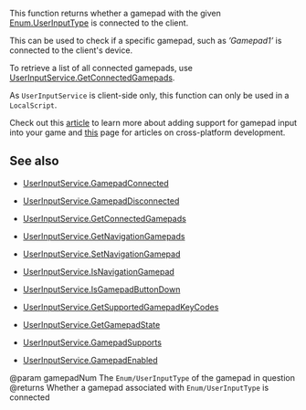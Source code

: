 This function returns whether a gamepad with the given [Enum.UserInputType](https://developer.roblox.com/search#stq=UserInputType)  is connected to the client.

This can be used to check if a specific gamepad, such as *’Gamepad1’* is connected to the client's device.

To retrieve a list of all connected gamepads, use [UserInputService.GetConnectedGamepads](https://developer.roblox.com/api-reference/function/UserInputService/GetConnectedGamepads).

As `UserInputService` is client-side only, this function can only be used in a `LocalScript`.

Check out this [article][2] to learn more about adding support for gamepad input into your game and [this][1] page for articles on cross-platform development.

## See also

 - [UserInputService.GamepadConnected](https://developer.roblox.com/api-reference/event/UserInputService/GamepadConnected)

 - [UserInputService.GamepadDisconnected](https://developer.roblox.com/api-reference/event/UserInputService/GamepadDisconnected)

 - [UserInputService.GetConnectedGamepads](https://developer.roblox.com/api-reference/function/UserInputService/GetConnectedGamepads)

 - [UserInputService.GetNavigationGamepads](https://developer.roblox.com/api-reference/function/UserInputService/GetNavigationGamepads)

 - [UserInputService.SetNavigationGamepad](https://developer.roblox.com/api-reference/function/UserInputService/SetNavigationGamepad)

 - [UserInputService.IsNavigationGamepad](https://developer.roblox.com/api-reference/function/UserInputService/IsNavigationGamepad)

 - [UserInputService.IsGamepadButtonDown](https://developer.roblox.com/api-reference/function/UserInputService/IsGamepadButtonDown)

 - [UserInputService.GetSupportedGamepadKeyCodes](https://developer.roblox.com/api-reference/function/UserInputService/GetSupportedGamepadKeyCodes)

 - [UserInputService.GetGamepadState](https://developer.roblox.com/api-reference/function/UserInputService/GetGamepadState)

 - [UserInputService.GamepadSupports](https://developer.roblox.com/api-reference/function/UserInputService/GamepadSupports)

 - [UserInputService.GamepadEnabled](https://developer.roblox.com/api-reference/property/UserInputService/GamepadEnabled)

[1]: https://developer.roblox.com/learn-roblox/cross-platform

[2]: https://developer.roblox.com/articles/Gamepad-Haptic-Feedback
@param gamepadNum The `Enum/UserInputType` of the gamepad in question
@returns Whether a gamepad associated with `Enum/UserInputType` is connected